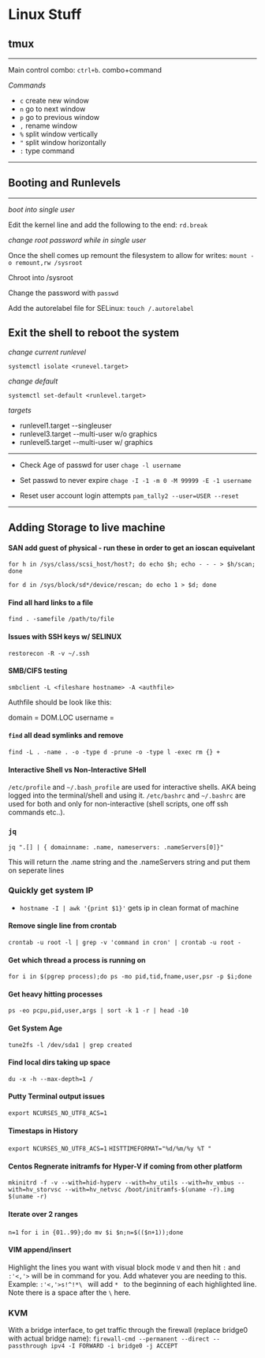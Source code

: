 # Linux Stuff

## tmux
---
Main control combo: `ctrl+b`. combo+command

*Commands*
* `c` create new window
* `n` go to next window
* `p` go to previous window
* `,` rename window
* `%` split window vertically
* `"` split window horizontally
* `:` type command
---

## Booting and Runlevels
---
*boot into single user*

Edit the kernel line and add the following to the end: `rd.break`

*change root password while in single user*

Once the shell comes up remount the filesystem to allow for writes: `mount -o remount,rw /sysroot`

Chroot into /sysroot

Change the password with `passwd`

Add the autorelabel file for SELinux: `touch /.autorelabel`

Exit the shell to reboot the system
---
*change current runlevel*

`systemctl isolate <runevel.target>`

*change default*

`systemctl set-default <runlevel.target>`

*targets*

* runlevel1.target --singleuser
* runlevel3.target --multi-user w/o graphics
* runlevel5.target --multi-user w/ graphics
---

* Check Age of passwd for user
`chage -l username`
* Set passwd to never expire
`chage -I -1 -m 0 -M 99999 -E -1 username`

* Reset user account login attempts
`pam_tally2 --user=USER --reset`

---
## Adding Storage to live machine
#### SAN add guest of physical - run these in order to get an ioscan equivelant
`for h in /sys/class/scsi_host/host?; do echo $h; echo - - - > $h/scan; done`

`for d in /sys/block/sd*/device/rescan; do echo 1 > $d; done`

#### Find all hard links to a file
`find . -samefile /path/to/file` 

#### Issues with SSH keys w/ SELINUX
`restorecon -R -v ~/.ssh`

#### SMB/CIFS testing
`smbclient -L <fileshare hostname> -A <authfile>`

Authfile should be look like this:

domain = DOM.LOC
username = <username>

#### `find` all dead symlinks and remove
`find -L . -name . -o -type d -prune -o -type l -exec rm {} +`

#### Interactive Shell vs Non-Interactive SHell

`/etc/profile` and `~/.bash_profile` are used for interactive shells. AKA being logged into the terminal/shell and using it. `/etc/bashrc` and `~/.bashrc` are used for both and only for non-interactive (shell scripts, one off ssh commands etc..).

### `jq`

`jq ".[] | { domainname: .name, nameservers: .nameServers[0]}"`

This will return the .name string and the .nameServers string and put them on seperate lines

### Quickly get system IP
* `hostname -I | awk '{print $1}'` gets ip in clean format of machine

#### Remove single line from crontab
`crontab -u root -l | grep -v 'command in cron' | crontab -u root -`

#### Get which thread a process is running on
`for i in $(pgrep process);do ps -mo pid,tid,fname,user,psr -p $i;done`

#### Get heavy hitting processes
`ps -eo pcpu,pid,user,args | sort -k 1 -r | head -10`

#### Get System Age
`tune2fs -l /dev/sda1 | grep created`

#### Find local dirs taking up space
`du -x -h --max-depth=1 /`

#### Putty Terminal output issues
`export NCURSES_NO_UTF8_ACS=1`

#### Timestaps in History
`export NCURSES_NO_UTF8_ACS=1`
`HISTTIMEFORMAT="%d/%m/%y %T "`

#### Centos Regnerate initramfs for Hyper-V if coming from other platform
`mkinitrd -f -v --with=hid-hyperv --with=hv_utils --with=hv_vmbus --with=hv_storvsc --with=hv_netvsc /boot/initramfs-$(uname -r).img $(uname -r)`

#### Iterate over 2 ranges
`n=1`
`for i in {01..99};do mv $i $n;n=$(($n+1));done`

#### VIM append/insert
Highlight the lines you want with visual block mode `V` and then hit `:` and `:'<,'>` will be in command for you. Add whatever you are needing to this. Example: `:'<,'>s!^!*\ ` will add `* ` to the beginning of each highlighted line. Note there is a space after the `\` here.

### KVM
With a bridge interface, to get traffic through the firewall (replace bridge0 with actual bridge name): `firewall-cmd --permanent --direct --passthrough ipv4 -I FORWARD -i bridge0 -j ACCEPT`
